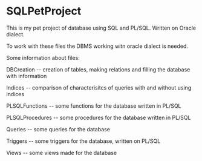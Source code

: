 # SQLPetProject
This is my pet project of database using SQL and PL/SQL. Written on Oracle dialect.

To work with these files the DBMS working witn oracle dialect is needed.

Some information about files:

DBCreation -- creation of tables, making relations and filling the database with information

Indices -- comparison of characterisitcs of queries  with and without using indices

PLSQLFunctions -- some functions for the database written in PL/SQL

PLSQLProcedures -- some procedures for the database written in PL/SQL

Queries -- some queries for the database

Triggers -- some triggers for the database, written on PL/SQL

Views -- some views made for the database

